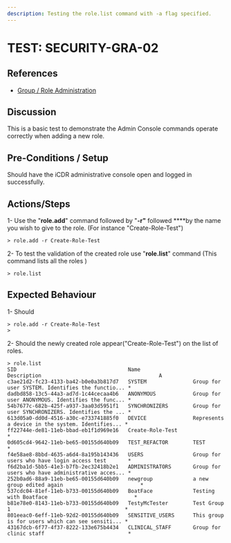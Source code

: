 ```yaml
---
description: Testing the role.list command with -a flag specified.
---
```


# TEST: SECURITY-GRA-02

## References

* [Group / Role Administration](../../../../../operations/host-administration/santedb-icdr-admin-console/group-role-management.md)

## Discussion

This is a basic test to demonstrate the Admin Console commands operate correctly when adding a new role.

## Pre-Conditions / Setup

Should have the iCDR administrative console open and logged in successfully.

## Actions/Steps

1- Use the "**role.add**" command followed by "**-r"** followed ****by the name you wish to give to the role. \(For instance "Create-Role-Test"\)

```text
> role.add -r Create-Role-Test
```



2- To test the  validation of the created role use "**role.list**" command \(This command lists all the roles \)

```text
> role.list
```

## Expected Behaviour

1- Should

```text
> role.add -r Create-Role-Test
>
```

2- Should the newly created role appear\("Create-Role-Test"\) on the list of roles.

```text
> role.list
SID                                    Name                 Description                                      A
c3ae21d2-fc23-4133-ba42-b0e0a3b817d7   SYSTEM               Group for user SYSTEM. Identifies the functio... *
dadbd858-13c5-44a3-ad7d-1c44cecaa4b6   ANONYMOUS            Group for user ANONYMOUS. Identifies the func... *
54b7677c-682b-425f-a937-3aa03d5951f1   SYNCHRONIZERS        Group for user SYNCHRONIZERS. Identifies the ... *
613d05a0-dd0d-4516-a30c-e733741885f0   DEVICE               Represents a device in the system. Identifies... *
ff22744e-de81-11eb-bbad-eb1f1d969e16   Create-Role-Test                                                      *
0d605cd4-9642-11eb-be65-00155d640b09   TEST_REFACTOR        TEST                                             *
f4e58ae8-8bbd-4635-a6d4-8a195b143436   USERS                Group for users who have login access test       *
f6d2ba1d-5bb5-41e3-b7fb-2ec32418b2e1   ADMINISTRATORS       Group for users who have administrative acces... *
252b0ad6-88a9-11eb-be65-00155d640b09   newgroup             a new group edited again                         *
537cdc04-81ef-11eb-b733-00155d640b09   BoatFace             Testing with Boatface                            *
b81e78e0-8143-11eb-b733-00155d640b09   TestyMcTester        Test Group 1                                     *
801eeac0-6eff-11eb-92d2-00155d640b09   SENSITIVE_USERS      This group is for users which can see sensiti... *
43167dcb-6f77-4f37-8222-133e675b4434   CLINICAL_STAFF       Group for clinic staff                           *
```



